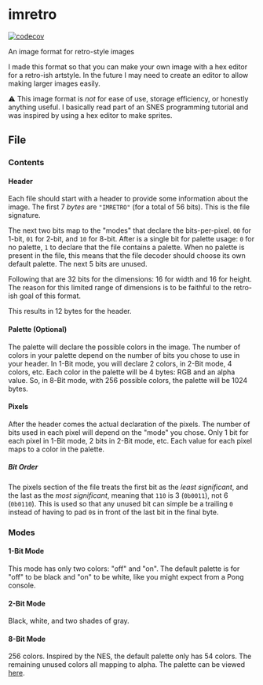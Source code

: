 # imretro

[![codecov](https://codecov.io/gh/spenserblack/imretro/branch/master/graph/badge.svg?token=k8kLfJtxX0)](https://codecov.io/gh/spenserblack/imretro)

An image format for retro-style images

I made this format so that you can make your own image with a hex editor for a retro-ish
artstyle. In the future I may need to create an editor to allow making larger images easily.

:warning: This image format is *not* for ease of use, storage efficiency, or honestly anything
useful. I basically read part of an SNES programming tutorial and was inspired by using a hex
editor to make sprites.

## File

### Contents

#### Header

Each file should start with a header to provide some information about the image.
The first 7 *bytes* are `"IMRETRO"` (for a total of 56 bits). This is the file signature.

The next two bits map to the "modes" that declare the bits-per-pixel. `00` for 1-bit, `01` for
2-bit, and `10` for 8-bit. After is a single bit for palette usage: `0` for no palette, `1` to
declare that the file contains a palette. When no palette is present in the file, this means that
the file decoder should choose its own default palette. The next 5 bits are unused.

Following that are 32 bits for the dimensions: 16 for width and 16 for height. The reason for this limited
range of dimensions is to be faithful to the retro-ish goal of this format.

This results in 12 bytes for the header.

#### Palette (Optional)

The palette will declare the possible colors in the image. The number of colors in your
palette depend on the number of bits you chose to use in your header. In 1-Bit mode, you
will declare 2 colors, in 2-Bit mode, 4 colors, etc. Each color in the palette will be 4 bytes:
RGB and an alpha value. So, in 8-Bit mode, with 256 possible colors, the palette will be 1024
bytes.

#### Pixels

After the header comes the actual declaration of the pixels. The number of bits used in each
pixel will depend on the "mode" you chose. Only 1 bit for each pixel in 1-Bit mode, 2 bits in
2-Bit mode, etc. Each value for each pixel maps to a color in the palette.

##### Bit Order

The pixels section of the file treats the first bit as the *least significant*, and the last as the
*most significant*, meaning that `110` is 3 (`0b0011`), not 6 (`0b0110`).
This is used so that any unused bit can simple be a trailing `0` instead of having to
pad `0`s in front of the last bit in the final byte.

### Modes

#### 1-Bit Mode

This mode has only two colors: "off" and "on".
The default palette is for "off" to be black and "on" to be white, like you
might expect from a Pong console.

#### 2-Bit Mode

Black, white, and two shades of gray.

#### 8-Bit Mode

256 colors. Inspired by the NES, the default palette only has
54 colors. The remaining unused colors all mapping to alpha.
The palette can be viewed [here][NES palette].

[NES Palette]: https://en.wikipedia.org/wiki/List_of_video_game_console_palettes#NES
